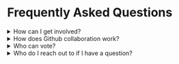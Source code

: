 # Frequently Asked Questions

<details>
  <summary>How can I get involved?</summary>
  
  ## How can I get involved?
  First things first, educate yourself on the [scope](https://github.com/carbon-data-specification/Steering_Committee/blob/main/Scope.md) of the project and the processes for how [Customer Data working group](https://customerdata.carbondataspec.org/), [Power Systems Data working group](https://github.com/carbon-data-specification/Power-Systems-Data), and the [strategy committee](https://docs.google.com/presentation/d/1KCMBszIxGxq2IXHwzyk5dL61bqP60a7WpNijD7BNEBI/edit#slide=id.p1) operates. Depending on your desired level of engagement, your involvement could look like the following:
  1. **I'd like visibility on the progress.** Great, learn more [here](https://github.com/carbon-data-specification/Steering_Committee) about how to join the TSC communication channels and meetings, as well as review the TSC meeting notes and materials for high level readouts and updates.
  2. **I'd like to provide light feedback on the specifications.** For this, you should review the respective working groups GitHub repos and follow the contribution guidelines defined for each working group ( CONTRIBUTING.md ).
  3. **I'd like to actively participate and contribute.** This requires more commitment, but also helps you drive more value. The steps here would be to join the respective working group’s communication channels and meetings listed in each working group’s GitHub repository, participating in the discussions and providing your feedback and insight.

To help resource this project to enable adoption and implementation of what we produce, consider becoming an [LF Energy Foundation member](https://www.lfenergy.org/join/), which provides financial and infrastructural support for the CDSC.
</details>

<details>
  <summary>How does Github collaboration work?</summary>
  
  ## How does Github collaboration work?
  See the Github training [here (part 3.mp4)](https://lists.lfenergy.org/g/cdsc-tsc/files/Kickoff) to get caught up on how to work in the collaborative Github environment.
</details>

<details>
  <summary>Who can vote?</summary>
  
  ## Who can vote?
  Voting may depend on membership. 
  * For details on how membership affects voting, see [here](https://github.com/carbon-data-specification/Steering_Committee/blob/main/rules_of_engagement.md#membership-benefits). 
  * For details on how technical decision making is done within the working groups, see [here](https://github.com/carbon-data-specification/Steering_Committee/blob/main/rules_of_engagement.md#technical-decision-making).
</details>

<details>
  <summary>Who do I reach out to if I have a question?</summary>
  
  ## Who do I reach out to if I have a question?
  * For questions on LFE governance: operations@carbondataspec.org
  * For questions on the TSC: sgoodman@lfenergy.org (temporary)
  * For questions on Customer Data WG: Martin Hansen, MEA@energinet.dk; Daniel Roesler, daniel@utilityapi.com 
  * For questions on Power Systems Data WG: Markus Mirz, markus.mirz@rwth-aachen.de; Bob Currie, bob@kevala.com 
  * For questions on the Strategy Committee: Hallie Cramer, halliecramer@google.com 
</details>
